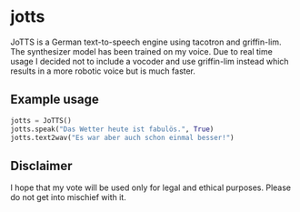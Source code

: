 # jotts
JoTTS is a German text-to-speech engine using tacotron and griffin-lim. The synthesizer model
has been trained on my voice. Due to real time usage I decided not to include a vocoder and use
griffin-lim instead which results in a more robotic voice but is much faster.

## Example usage

```python
jotts = JoTTS()
jotts.speak("Das Wetter heute ist fabulös.", True)
jotts.text2wav("Es war aber auch schon einmal besser!")
```

## Disclaimer
I hope that my vote will be used only for legal and ethical purposes. Please do not get into mischief with it.
